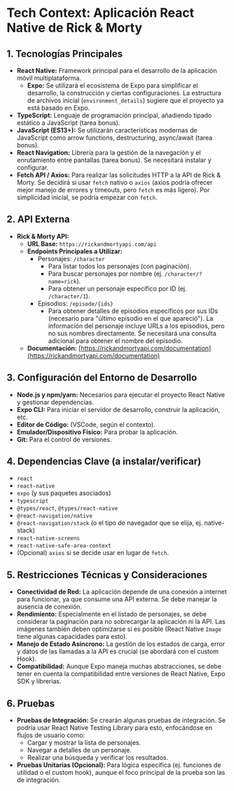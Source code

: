 # Tech Context: Aplicación React Native de Rick & Morty

## 1. Tecnologías Principales

- **React Native:** Framework principal para el desarrollo de la aplicación móvil multiplataforma.
  - **Expo:** Se utilizará el ecosistema de Expo para simplificar el desarrollo, la construcción y ciertas configuraciones. La estructura de archivos inicial (`environment_details`) sugiere que el proyecto ya está basado en Expo.
- **TypeScript:** Lenguaje de programación principal, añadiendo tipado estático a JavaScript (tarea bonus).
- **JavaScript (ES13+):** Se utilizarán características modernas de JavaScript como arrow functions, destructuring, async/await (tarea bonus).
- **React Navigation:** Librería para la gestión de la navegación y el enrutamiento entre pantallas (tarea bonus). Se necesitará instalar y configurar.
- **Fetch API / Axios:** Para realizar las solicitudes HTTP a la API de Rick & Morty. Se decidirá si usar `fetch` nativo o `axios` (axios podría ofrecer mejor manejo de errores y timeouts, pero `fetch` es más ligero). Por simplicidad inicial, se podría empezar con `fetch`.

## 2. API Externa

- **Rick & Morty API:**
  - **URL Base:** `https://rickandmortyapi.com/api`
  - **Endpoints Principales a Utilizar:**
    - Personajes: `/character`
      - Para listar todos los personajes (con paginación).
      - Para buscar personajes por nombre (ej. `/character/?name=rick`).
      - Para obtener un personaje específico por ID (ej. `/character/1`).
    - Episodios: `/episode/{ids}`
      - Para obtener detalles de episodios específicos por sus IDs (necesario para "último episodio en el que apareció"). La información del personaje incluye URLs a los episodios, pero no sus nombres directamente. Se necesitará una consulta adicional para obtener el nombre del episodio.
  - **Documentación:** [https://rickandmortyapi.com/documentation](https://rickandmortyapi.com/documentation)

## 3. Configuración del Entorno de Desarrollo

- **Node.js y npm/yarn:** Necesarios para ejecutar el proyecto React Native y gestionar dependencias.
- **Expo CLI:** Para iniciar el servidor de desarrollo, construir la aplicación, etc.
- **Editor de Código:** (VSCode, según el contexto).
- **Emulador/Dispositivo Físico:** Para probar la aplicación.
- **Git:** Para el control de versiones.

## 4. Dependencias Clave (a instalar/verificar)

- `react`
- `react-native`
- `expo` (y sus paquetes asociados)
- `typescript`
- `@types/react`, `@types/react-native`
- `@react-navigation/native`
- `@react-navigation/stack` (o el tipo de navegador que se elija, ej. native-stack)
- `react-native-screens`
- `react-native-safe-area-context`
- (Opcional) `axios` si se decide usar en lugar de `fetch`.

## 5. Restricciones Técnicas y Consideraciones

- **Conectividad de Red:** La aplicación depende de una conexión a internet para funcionar, ya que consume una API externa. Se debe manejar la ausencia de conexión.
- **Rendimiento:** Especialmente en el listado de personajes, se debe considerar la paginación para no sobrecargar la aplicación ni la API. Las imágenes también deben optimizarse si es posible (React Native `Image` tiene algunas capacidades para esto).
- **Manejo de Estado Asíncrono:** La gestión de los estados de carga, error y datos de las llamadas a la API es crucial (se abordará con el custom Hook).
- **Compatibilidad:** Aunque Expo maneja muchas abstracciones, se debe tener en cuenta la compatibilidad entre versiones de React Native, Expo SDK y librerías.

## 6. Pruebas

- **Pruebas de Integración:** Se crearán algunas pruebas de integración. Se podría usar React Native Testing Library para esto, enfocándose en flujos de usuario como:
  - Cargar y mostrar la lista de personajes.
  - Navegar a detalles de un personaje.
  - Realizar una búsqueda y verificar los resultados.
- **Pruebas Unitarias (Opcional):** Para lógica específica (ej. funciones de utilidad o el custom hook), aunque el foco principal de la prueba son las de integración.
